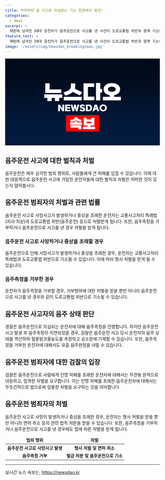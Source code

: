 ```yaml
---
title: 무마하려 술 사고로 의심받는 기소 현장에서 발견!
categories:
  - News
excerpt: >
  재판에 넘겨진 50대 운전자가 음주운전으로 사고를 낸 사건이 도로교통법 위반과 함께 기소되었다. A씨는 술에 취한 채 과속으로 사고를 일으키고, 사고 후 음주를 무마하기 위해 다시 술을 마시는 등 무책임한 행동을 보였다. 검찰은 지연된 음주 측정을 고려해 운전자의 음주 상태를 사고 당시로 역산하여 혈중알코올농도를 측정한 것으로 전해졌다. 또한, 다른 사건으로는 술에 취한 채 운전하여 가드레일을 들이받은 40대 개그맨이 경찰에 붙잡힌 사례도 발생했다.
feature_text: >
  재판에 넘겨진 50대 운전자가 음주운전으로 사고를 낸 사건이 도로교통법 위반과 함께 기소되었다. A씨는 술에 취한 채 과속으로 사고를 일으키고, 사고 후 음주를 무마하기 위해 다시 술을 마시는 등 무책임한 행동을 보였다. 검찰은 지연된 음주 측정을 고려해 운전자의 음주 상태를 사고 당시로 역산하여 혈중알코올농도를 측정한 것으로 전해졌다. 또한, 다른 사건으로는 술에 취한 채 운전하여 가드레일을 들이받은 40대 개그맨이 경찰에 붙잡힌 사례도 발생했다.
image: '/assets/img/newsdao_breakingnews.jpg'
---
```


<p><img src="/assets/img/newsdao_breakingnews.jpg" alt="flaretime 속보" /></p>

<h2 data-ke-size="size26">음주운전 사고에 대한 벌칙과 처벌</h2>

<p data-ke-size="size16">음주운전은 매우 심각한 범죄 행위로, 사람들에게 큰 피해를 입힐 수 있습니다. 이에 대한 대응책으로 음주운전 사고에 가담한 운전자들에 대한 벌칙과 처벌은 어떠한 것이 있는지 알아봅시다.</p>

<h2 data-ke-size="size22">음주운전 범죄자의 처벌과 관련 법률</h2>

<p data-ke-size="size16">음주운전 사고로 사망사고가 발생하거나 중상을 초래한 운전자는 교통사고처리 특례법(치사·치상)과 도로교통법 위반(음주운전) 등으로 처벌받게 됩니다. 또한, 음주측정을 거부하거나 음주운전으로 사고를 낸 경우 처벌을 받게 됩니다.</p>

<h3 data-ke-size="size20">음주운전 사고로 사망하거나 중상을 초래할 경우</h3>

<p data-ke-size="size16">음주운전으로 인해 사망사고가 발생하거나 중상을 초래한 경우, 운전자는 교통사고처리 특례법과 도로교통법 위반으로 기소될 수 있습니다. 이에 따라 형사 처벌을 받게 될 수 있습니다.</p>

<h3 data-ke-size="size20">음주측정을 거부한 경우</h3>

<p data-ke-size="size16">운전자가 음주측정을 거부할 경우, 거부행위에 대한 처벌을 받을 뿐만 아니라 음주운전으로 사고를 낸 경우와 같이 도로교통법 위반으로 기소될 수 있습니다.</p>

<h2 data-ke-size="size22">음주운전 사고자의 음주 상태 판단</h2>

<p data-ke-size="size16">경찰은 음주운전으로 의심되는 운전자에 대해 음주측정을 진행합니다. 하지만 음주운전 사고 발생 후 음주측정이 지연되었을 경우, 검찰은 음주운전 사고 당시 운전자의 음주 상태를 역산하여 혈중알코올농도를 측정하고 공소장에 기재할 수 있습니다. 또한, 음주측정을 거부한 운전자에 대해서도 유츌 음주판정을 내릴 수 있습니다.</p>

<h2 data-ke-size="size22">음주운전 범죄자에 대한 검찰의 입장</h2>

<p data-ke-size="size16">검찰은 음주운전으로 사람에게 인명 피해를 초래한 운전자에 대해서는 무관용 원칙으로 대응하고, 엄격한 처벌을 요구합니다. 이는 인명 피해를 초래한 음주운전자에 대해서는 무조건적으로 법으로써 엄중한 처벌을 요구하는 것을 의미합니다.</p>

<h2 data-ke-size="size22">음주운전 범죄자의 처벌</h2>

<p data-ke-size="size16">음주운전 사고로 사망이 발생하거나 중상을 초래한 경우, 운전자는 형사 처벌을 받을 뿐만 아니라 면허 취소 등의 관련 법적 처분을 받을 수 있습니다. 또한, 음주측정을 거부하거나 음주운전으로 사고를 낸 경우에도 법에 따른 처벌을 받게 됩니다.</p>

<table>
<thead>
<tr>
<td style="text-align: center; height: 17px;"><b>범죄 행위</b></td>
<td style="text-align: center; height: 17px;"><b>처벌</b></td>
</tr>
</thead>
<tbody>
<tr>
<td style="text-align: center; height: 17px;"><b>음주운전 사고로 사망사고 발생</b></td>
<td style="text-align: center; height: 17px;"><b>형사 처벌 및 면허 취소</b></td>
</tr>
<tr>
<td style="text-align: center; height: 17px;"><b>음주측정 거부</b></td>
<td style="text-align: center; height: 17px;"><b>벌금 처분 및 음주운전으로 기소</b></td>
</tr>
</tbody>
</table>

<hr>

<p data-ke-size="size16"></p>
실시간 뉴스 속보는, <a href="https://newsdao.kr" rel="dofollow">https://newsdao.kr</a>


